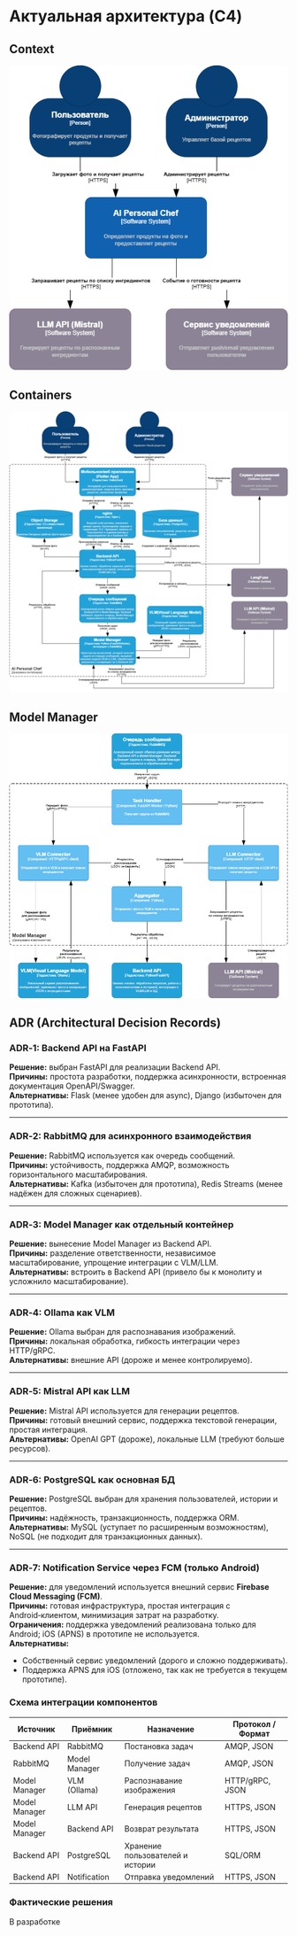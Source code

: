 # Актуальная архитектура (C4)

## Context
![Context](../generated/C4_context.png)

## Containers
![Containers](../generated/C4_container.png)

## Model Manager
![Model Manager](../generated/C4_component.png)
## ADR (Architectural Decision Records)

### ADR‑1: Backend API на FastAPI
**Решение:** выбран FastAPI для реализации Backend API.  
**Причины:** простота разработки, поддержка асинхронности, встроенная документация OpenAPI/Swagger.  
**Альтернативы:** Flask (менее удобен для async), Django (избыточен для прототипа).  

---

### ADR‑2: RabbitMQ для асинхронного взаимодействия
**Решение:** RabbitMQ используется как очередь сообщений.  
**Причины:** устойчивость, поддержка AMQP, возможность горизонтального масштабирования.  
**Альтернативы:** Kafka (избыточен для прототипа), Redis Streams (менее надёжен для сложных сценариев).  

---

### ADR‑3: Model Manager как отдельный контейнер
**Решение:** вынесение Model Manager из Backend API.  
**Причины:** разделение ответственности, независимое масштабирование, упрощение интеграции с VLM/LLM.  
**Альтернативы:** встроить в Backend API (привело бы к монолиту и усложнило масштабирование).  

---

### ADR‑4: Ollama как VLM
**Решение:** Ollama выбран для распознавания изображений.  
**Причины:** локальная обработка, гибкость интеграции через HTTP/gRPC.  
**Альтернативы:** внешние API (дороже и менее контролируемо).  

---

### ADR‑5: Mistral API как LLM
**Решение:** Mistral API используется для генерации рецептов.  
**Причины:** готовый внешний сервис, поддержка текстовой генерации, простая интеграция.  
**Альтернативы:** OpenAI GPT (дороже), локальные LLM (требуют больше ресурсов).  

---

### ADR‑6: PostgreSQL как основная БД
**Решение:** PostgreSQL выбран для хранения пользователей, истории и рецептов.  
**Причины:** надёжность, транзакционность, поддержка ORM.  
**Альтернативы:** MySQL (уступает по расширенным возможностям), NoSQL (не подходит для транзакционных данных).  

---

### ADR‑7: Notification Service через FCM (только Android)
**Решение:** для уведомлений используется внешний сервис **Firebase Cloud Messaging (FCM)**.  
**Причины:** готовая инфраструктура, простая интеграция с Android‑клиентом, минимизация затрат на разработку.  
**Ограничения:** поддержка уведомлений реализована только для Android; iOS (APNS) в прототипе не используется.  
**Альтернативы:** 
- Собственный сервис уведомлений (дорого и сложно поддерживать).  
- Поддержка APNS для iOS (отложено, так как не требуется в текущем прототипе).  

### Схема интеграции компонентов

| Источник        | Приёмник       | Назначение                         | Протокол / Формат |
|-----------------|----------------|------------------------------------|-------------------|
| Backend API     | RabbitMQ       | Постановка задач                   | AMQP, JSON        |
| RabbitMQ        | Model Manager  | Получение задач                    | AMQP, JSON        |
| Model Manager   | VLM (Ollama)   | Распознавание изображения          | HTTP/gRPC, JSON   |
| Model Manager   | LLM API        | Генерация рецептов                 | HTTPS, JSON       |
| Model Manager   | Backend API    | Возврат результата                 | HTTPS, JSON       |
| Backend API     | PostgreSQL     | Хранение пользователей и истории   | SQL/ORM           |
| Backend API     | Notification   | Отправка уведомлений               | HTTPS, JSON       |

### Фактические решения
В разработке
